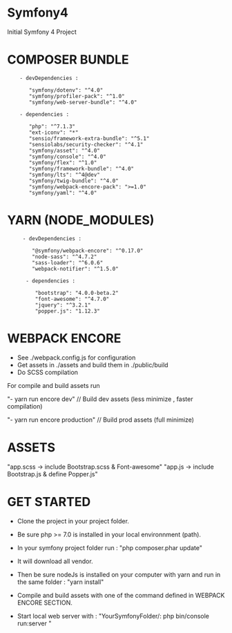 # Symfony4

Initial Symfony 4 Project

# COMPOSER BUNDLE

        - devDependencies :
        
           "symfony/dotenv": "^4.0"
           "symfony/profiler-pack": "^1.0"
           "symfony/web-server-bundle": "^4.0"
           
        - dependencies :
        
           "php": "^7.1.3"
           "ext-iconv": "*"
           "sensio/framework-extra-bundle": "^5.1"
           "sensiolabs/security-checker": "^4.1"
           "symfony/asset": "^4.0"
           "symfony/console": "^4.0"
           "symfony/flex": "^1.0"
           "symfony/framework-bundle": "^4.0"
           "symfony/lts": "^4@dev"
           "symfony/twig-bundle": "^4.0"
           "symfony/webpack-encore-pack": ">=1.0"
           "symfony/yaml": "^4.0"
        
# YARN (NODE_MODULES)

         - devDependencies : 
         
            "@symfony/webpack-encore": "^0.17.0"
            "node-sass": "^4.7.2"
            "sass-loader": "^6.0.6"
            "webpack-notifier": "^1.5.0"
          
          - dependencies : 
          
             "bootstrap": "4.0.0-beta.2"
             "font-awesome": "^4.7.0"
             "jquery": "^3.2.1"
             "popper.js": "1.12.3"

# WEBPACK ENCORE

 - See ./webpack.config.js for configuration
 - Get assets in ./assets and build them in ./public/build
 - Do SCSS compilation
 
 For compile and build assets run
 
 "- yarn run encore dev" // Build dev assets (less minimize , faster compilation)
 
 "- yarn run encore production" // Build prod assets (full minimize)

# ASSETS

 "app.scss -> include Bootstrap.scss & Font-awesome"
 "app.js -> include Bootstrap.js & define Popper.js"
 
 # GET STARTED
 
 - Clone the project in your project folder.
 - Be sure php >= 7.0 is installed in your local environnment (path).
 - In your symfony project folder run :
 "php composer.phar update"
 - It will download all vendor.
 - Then be sure nodeJs is installed on your computer with yarn and run in the same folder :
 "yarn install"
 - Compile and build assets with one of the command defined in WEBPACK ENCORE SECTION.
 
 - Start local web server with :
 "YourSymfonyFolder/: php bin/console run:server "
